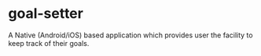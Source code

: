 # goal-setter
A Native (Android/iOS) based application which provides user the facility to keep track of their goals.
